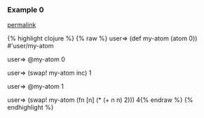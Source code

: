### Example 0
[permalink](#example-0)

{% highlight clojure %}
{% raw %}
user=> (def my-atom (atom 0))
#'user/my-atom

user=> @my-atom
0

user=> (swap! my-atom inc)
1

user=> @my-atom
1

user=> (swap! my-atom (fn [n] (* (+ n n) 2)))
4{% endraw %}
{% endhighlight %}


